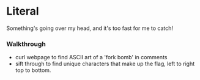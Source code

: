 # Literal
Something's going over my head, and it's too fast for me to catch!
### Walkthrough
- curl webpage to find ASCII art of a 'fork bomb' in comments
- sift through to find unique characters that make up the flag, left to right top to bottom.